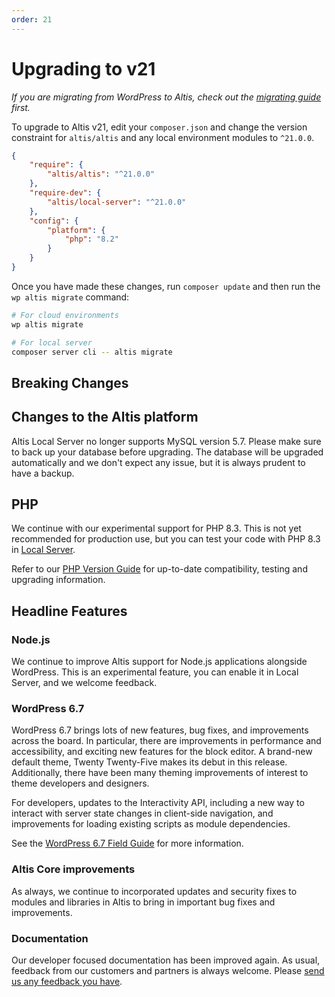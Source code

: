 ```yaml
---
order: 21
---
```


# Upgrading to v21

*If you are migrating from WordPress to Altis, check out the [migrating guide](../migrating/) first.*

To upgrade to Altis v21, edit your `composer.json` and change the version constraint for `altis/altis` and any local environment
modules to `^21.0.0`.

```json
{
    "require": {
        "altis/altis": "^21.0.0"
    },
    "require-dev": {
        "altis/local-server": "^21.0.0"
    },
    "config": {
        "platform": {
            "php": "8.2"
        }
    }
}
```

Once you have made these changes, run `composer update` and then run the `wp altis migrate` command:

```sh
# For cloud environments
wp altis migrate

# For local server
composer server cli -- altis migrate
```

## Breaking Changes

## Changes to the Altis platform

Altis Local Server no longer supports MySQL version 5.7. Please make sure to back up your database before upgrading. The database
will be upgraded automatically and we don't expect any issue, but it is always prudent to have a backup.

## PHP

We continue with our experimental support for PHP 8.3. This is not yet recommended for production use, but you can test
your code with PHP 8.3 in [Local Server](docs://local-server/).

Refer to our [PHP Version Guide](docs://guides/updating-php/) for up-to-date compatibility, testing and upgrading information.

## Headline Features

### Node.js

We continue to improve Altis support for Node.js applications alongside WordPress. This is an experimental feature, you can enable
it in Local Server, and we welcome feedback.

### WordPress 6.7

WordPress 6.7 brings lots of new features, bug fixes, and improvements across the board. In particular, there are improvements
in performance and accessibility, and exciting new features for the block editor. A brand-new default theme, Twenty 
Twenty-Five makes its debut in this release. Additionally, there have been many theming improvements of interest to theme 
developers and designers.

For developers, updates to the Interactivity API, including a new way to interact with server state changes in client-side
navigation, and improvements for loading existing scripts as module dependencies.

See the
[WordPress 6.7 Field Guide](https://make.wordpress.org/core/2024/10/23/wordpress-6-7-field-guide/) for more information.

### Altis Core improvements

As always, we continue to incorporated updates and security fixes to modules and libraries in Altis to bring in important bug fixes 
and improvements.

### Documentation

Our developer focused documentation has been improved again. As usual, feedback from our customers and partners is always welcome.
Please [send us any feedback you have](mailto:support@altis-dxp.com).
